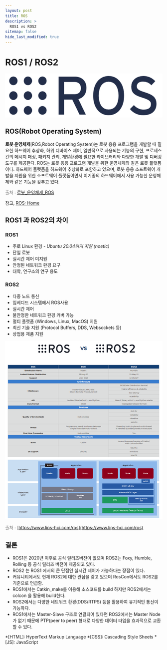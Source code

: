 ```yaml
---
layout: post
title: ROS
description: >
  ROS1 vs ROS2
sitemap: false
hide_last_modified: true
---
```


# ROS1 / ROS2

![Untitled](https://raw.githubusercontent.com/eeoon/eeoon.github.io/main/DevOps/images/ros/image.png)

## ROS(Robot Operating System)

**로봇 운영체제**(ROS,Robot Operating System)는 로봇 응용 프로그램을 개발할 때 필요한 하드웨어 추상화, 하위 디바이스 제어, 일반적으로 사용되는 기능의 구현, 프로세스간의 메시지 패싱, 패키지 관리, 개발환경에 필요한 라이브러리와 다양한 개발 및 디버깅 도구를 제공한다. ROS는 로봇 응용 프로그램 개발을 위한 운영체제와 같은 로봇 플랫폼이다. 하드웨어 플랫폼을 하드웨어 추상화로 포함하고 있으며, 로봇 응용 소프트웨어 개발을 지원을 위한 소프트웨어 플랫폼이면서 이기종의 하드웨어에서 사용 가능한 운영체제와 같은 기능을 갖추고 있다.


<span style="color:#808080">출처 : [로봇_운영체제_ROS](https://ko.wikipedia.org/wiki/%EB%A1%9C%EB%B4%87_%EC%9A%B4%EC%98%81%EC%B2%B4%EC%A0%9C)</span>


참고,
<span style="color:#808080">[ROS: Home](https://www.ros.org/)</span>


## ROS1 과 ROS2의 차이


### ROS1

- 주로 Linux 환경 - *Ubuntu 20.04까지 지원 (noetic)*
- 단일 로봇
- 실시간 제어 미지원
- 안정된 네트워크 환경 요구
- 대학, 연구소의 연구 용도

### ROS2

- 다중 노드 통신
- 임베디드 시스템에서 ROS사용
- 실시간 제어
- 불안정한 네트워크 환경 커버 가능
- 멀티 플랫폼 (Windows, Linux, MacOS) 지원
- 최신 기술 지원 (Protocol Buffers, DDS, Websockets 등)
- 상업용 제품 지원

![Untitled](https://raw.githubusercontent.com/eeoon/eeoon.github.io/main/DevOps/images/ros/image1.png)

<span style="color:#808080">출처 : [https://www.lips-hci.com/ros](https://www.lips-hci.com/ros)</span>

## 결론

- ROS1은 2020년 이후로 공식 릴리즈버전이 없으며 ROS2는 Foxy, Humble, Rolling 등 공식 릴리즈 버전이 제공되고 있다.
- ROS2 는 ROS1 에서의 큰 단점인 실시간 제어가 가능하다는 장점이 있다.
- 커뮤니티에서도 현재 ROS2에 대한 관심을 갖고 있으며 RosCon에서도 ROS2를 기준으로 언급함.
- ROS1에서는 Catkin_make를 이용해 소스코드를 build 하지만 ROS2에서는 colcon 을 활용해 build한다.
- ROS2에서는 다양한 네트워크 환경(DDS/RTPS) 등을 활용하여 유기적인 통신이 가능하다.
- ROS1에서는 Master-Slave 구조로 연결되어 있다면 ROS2에서는 Master Node가 없기 때문에 PTP(peer to peer) 형태로 다양한 데이터 타입을 효과적으로 교환할 수 있다.

*[HTML]: HyperText Markup Language
*[CSS]: Cascading Style Sheets
*[JS]: JavaScript
